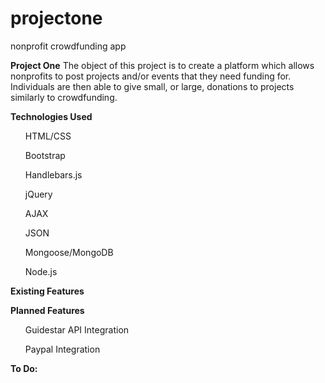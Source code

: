 # projectone
nonprofit crowdfunding app

<b>Project One</b>
The object of this project is to create a platform which allows nonprofits to post projects and/or events that they need funding for. Individuals are then able to give small, or large, donations to projects similarly to crowdfunding.

<b> Technologies Used </b>
<ul>HTML/CSS</ul>
<ul>Bootstrap </ul>
<ul>Handlebars.js</ul>
<ul>jQuery</ul>
<ul>AJAX</ul>
<ul>JSON</ul>
<ul>Mongoose/MongoDB</ul>
<ul>Node.js</ul>

<b> Existing Features </b>


<b>Planned Features</b>
<ul>Guidestar API Integration</ul>
<ul>Paypal Integration</ul>


<b> To Do: </b>
